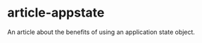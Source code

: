 article-appstate
================

An article about the benefits of using an application state object.
